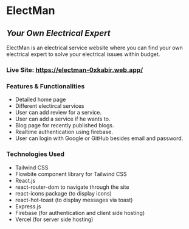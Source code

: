 # ElectMan
## _Your Own Electrical Expert_

ElectMan is an electrical service website where you can find your own electrical expert to solve your electrical issues within budget.

### Live Site: https://electman-0xkabir.web.app/ 

### Features & Functionalities
- Detailed home page
- Different electircal services
- User can add review for a service.
- User can add a service if he wants to.
- Blog page for recently published blogs.
- Realtime authentication using firebase.
- User can login with Google or GitHub besides email and password.

### Technologies Used
- Tailwind CSS
- Flowbite component library for Tailwind CSS
- React.js
- react-router-dom to navigate through the site
- react-icons package (to display icons)
- react-hot-toast (to display messages via toast)
- Express.js
- Firebase (for authentication and client side hosting)
- Vercel (for server side hosting)